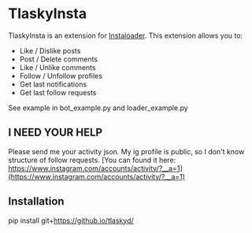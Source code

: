 # TlaskyInsta

TlaskyInsta is an extension for
[Instaloader](http://tlasky.herokuapp.com/redirect?next=https://github.com/instaloader/instaloader). This extension
allows you to:

* Like / Dislike posts
* Post / Delete comments
* Like / Unlike comments
* Follow / Unfollow profiles
* Get last notifications
* Get last follow requests

See example in bot_example.py and loader_example.py

## I NEED YOUR HELP

Please send me your activity json. My ig profile is public, so I don't know structure of follow requests.
[You can found it here: https://www.instagram.com/accounts/activity/?__a=1](https://www.instagram.com/accounts/activity/?__a=1)

## Installation

pip install git+https://github.io/tlaskyd/
